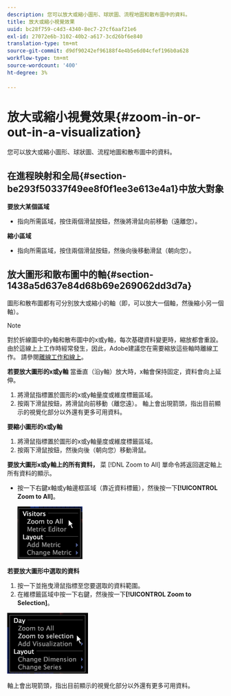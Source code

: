 ```yaml
---
description: 您可以放大或縮小圖形、球狀圖、流程地圖和散布圖中的資料。
title: 放大或縮小視覺效果
uuid: bc28f759-c4d3-4340-8ec7-27cf6aaf21e6
exl-id: 27072e6b-3102-40b2-a617-3cd26bf6e840
translation-type: tm+mt
source-git-commit: d9df90242ef96188f4e4b5e6d04cfef196b0a628
workflow-type: tm+mt
source-wordcount: '400'
ht-degree: 3%

---
```


# 放大或縮小視覺效果{#zoom-in-or-out-in-a-visualization}

您可以放大或縮小圖形、球狀圖、流程地圖和散布圖中的資料。

## 在進程映射和全局{#section-be293f50337f49ee8f0f1ee3e613e4a1}中放大對象

**要放大某個區域**

* 指向所需區域，按住兩個滑鼠按鈕，然後將滑鼠向前移動（遠離您）。

**縮小區域**

* 指向所需區域，按住兩個滑鼠按鈕，然後向後移動滑鼠（朝向您）。

## 放大圖形和散布圖中的軸{#section-1438a5d637e84d68b69e269062dd3d7a}

圖形和散布圖都有可分別放大或縮小的軸（即，可以放大一個軸，然後縮小另一個軸）。

>[!NOTE]
>
>對於折線圖中的y軸和散布圖中的x或y軸，每次基礎資料變更時，縮放都會重設。 由於這線上上工作時經常發生，因此，Adobe建議您在需要縮放這些軸時離線工作。 請參閱[離線工作和線上](../../../home/c-get-started/c-off-on.md#concept-cef8758ede044b18b3558376c5eb9f54)。

**若要放大圖形的x或y軸** 當垂直（沿y軸）放大時，x軸會保持固定，資料會向上延伸。

1. 將滑鼠指標置於圖形的x或y軸量度或維度標籤區域。
1. 按兩下滑鼠按鈕，將滑鼠向前移動（離您遠）。 軸上會出現箭頭，指出目前顯示的視覺化部分以外還有更多可用資料。

**要縮小圖形的x或y軸**

1. 將滑鼠指標置於圖形的x或y軸量度或維度標籤區域。
1. 按兩下滑鼠按鈕，然後向後（朝向您）移動滑鼠。

**要放大圖形x或y軸上的所有資料，** 菜 [!DNL Zoom to All] 單命令將返回選定軸上所有資料的顯示。

* 按一下右鍵x軸或y軸邊框區域（靠近資料標籤），然後按一下&#x200B;**[!UICONTROL Zoom to All]**。

   ![](assets/vis_ZoomToAll.png)

**若要放大圖形中選取的資料**

1. 按一下並拖曳滑鼠指標至您要選取的資料範圍。
1. 在維標籤區域中按一下右鍵，然後按一下&#x200B;**[!UICONTROL Zoom to Selection]**。

![](assets/vis_ZoomToSelection.png)

軸上會出現箭頭，指出目前顯示的視覺化部分以外還有更多可用資料。
